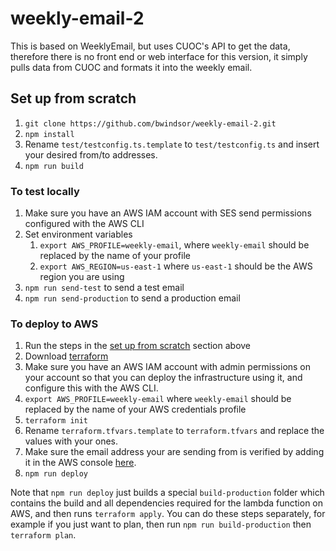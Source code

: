 # weekly-email-2
This is based on WeeklyEmail, but uses CUOC's API to get the data, therefore there is no front end or web interface for this version, it simply pulls data from CUOC and formats it into the weekly email.

## Set up from scratch
1. `git clone https://github.com/bwindsor/weekly-email-2.git`
2. `npm install`
3. Rename `test/testconfig.ts.template` to `test/testconfig.ts` and insert your desired from/to addresses.
4. `npm run build`

### To test locally
1. Make sure you have an AWS IAM account with SES send permissions configured with the AWS CLI
2. Set environment variables
    1. `export AWS_PROFILE=weekly-email`, where `weekly-email` should be replaced by the name of your profile
    2. `export AWS_REGION=us-east-1` where `us-east-1` should be the AWS region you are using
3. `npm run send-test` to send a test email
4. `npm run send-production` to send a production email

### To deploy to AWS
1. Run the steps in the [set up from scratch](#set-up-from-scratch) section above
1. Download [terraform](https://www.terraform.io/)
2. Make sure you have an AWS IAM account with admin permissions on your account so that you can deploy the infrastructure using it, and configure this with the AWS CLI.
3. `export AWS_PROFILE=weekly-email` where `weekly-email` should be replaced by the name of your AWS credentials profile
4. `terraform init`
5. Rename `terraform.tfvars.template` to `terraform.tfvars` and replace the values with your ones.
6. Make sure the email address your are sending from is verified by adding it in the AWS console [here](https://console.aws.amazon.com/ses#verified-senders-email).
7. `npm run deploy`

Note that `npm run deploy` just builds a special `build-production` folder which contains the build and all dependencies required for the lambda function on AWS, and then runs `terraform apply`. You can do these steps separately, for example if you just want to plan, then run `npm run build-production` then `terraform plan`.